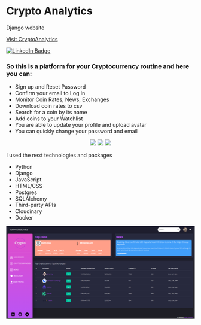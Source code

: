 # Crypto Analytics
Django website

<a href="https://cryptoanalytics.fly.dev/">Visit CryptoAnalytics</a>

<a href="https://www.linkedin.com/in/andrii-svitelskyi-2a4775262/"><img src="https://img.shields.io/badge/LinkedIn-blue?style=for-the-badge&logo=linkedin&logoColor=white" alt="LinkedIn Badge"/></a>

<h3>So this is a platform for your Cryptocurrency routine and here you can:</h3>
<ul>
  <li>Sign up and Reset Password</li>
  <li>Confirm your email to Log in</li>
  <li>Monitor Coin Rates, News, Exchanges</li>
  <li>Download coin rates to csv</li>
  <li>Search for a coin by its name</li>
  <li>Add coins to your Watchlist</li>
  <li>You are able to update your profile and upload avatar</li>
  <li>You can quickly change your password and email</li>

</ul>  
<p align="center">
  <img src="https://skillicons.dev/icons?i=py,django,js,html,css,bootstrap" />
  <img src="https://skillicons.dev/icons?i=postgres" />
  <img src="https://skillicons.dev/icons?i=docker,git" />
</p>

I used the next technologies and packages
<ul>
  <li>Python</li>
  <li>Django</li>
  <li>JavaScript</li>
  <li>HTML/CSS</li>
  <li>Postgres</li>
  <li>SQLAlchemy</li>
  <li>Third-party APIs</li>
  <li>Cloudinary</li>
  <li>Docker</li>
</ul>  

![plot](site_view/main.png)
